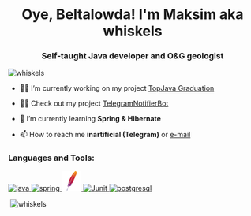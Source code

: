 <h1 align="center">Oye, Beltalowda! I'm Maksim aka whiskels</h1>
<h3 align="center">Self-taught Java developer and O&G geologist</h3>

<p align="left"> <img src="https://komarev.com/ghpvc/?username=whiskels" alt="whiskels" /> </p>

- 👨‍💻 I’m currently working on my project [TopJava Graduation](https://github.com/whiskels/topjava-graduation)

- 🕵🏻 Check out my project [TelegramNotifierBot](https://github.com/whiskels/TelegramNotifierBot)

- 🌱 I’m currently learning **Spring & Hibernate**

- 📫 How to reach me **inartificial (Telegram)** or [e-mail](mailto:kuzmingeo@gmail.com?subject=[GitHub])


<h3 align="left">Languages and Tools:</h3>
<p align="left"> <a href="https://www.java.com" target="_blank"> <img src="https://devicons.github.io/devicon/devicon.git/icons/java/java-original-wordmark.svg" alt="java" width="40" height="40"/> </a> 
<a href="https://spring.io/" target="_blank"> <img src="https://www.vectorlogo.zone/logos/springio/springio-icon.svg" alt="spring" width="40" height="40"/> </a> 
<a href="https://maven.apache.org/" target="_blank"> <img src="https://raw.githubusercontent.com/github/explore/80688e429a7d4ef2fca1e82350fe8e3517d3494d/topics/maven/maven.png" alt="Maven" width="40" height="40"/> </a> 
<a href="https://www.junit.org" target="_blank"> <img src="https://camo.githubusercontent.com/049cbfc3f4c820fe5aa0b376a703a975ab75181a/68747470733a2f2f6a756e69742e6f72672f6a756e6974352f6173736574732f696d672f6a756e6974352d6c6f676f2e706e67" alt="Junit" width="40" height="40"/> </a> 
<a href="https://www.postgresql.org" target="_blank"> <img src="https://devicons.github.io/devicon/devicon.git/icons/postgresql/postgresql-original-wordmark.svg" alt="postgresql" width="40" height="40"/> </a> 
</p>
<p>&nbsp;<img align="center" src="https://github-readme-stats.vercel.app/api?username=whiskels&show_icons=true" alt="whiskels" /></p>